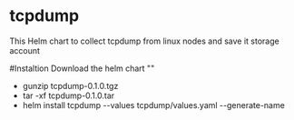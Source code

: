 # tcpdump
This Helm chart to collect tcpdump from linux nodes and save it storage account


#Instaltion
Download the helm chart ""
 - gunzip tcpdump-0.1.0.tgz 
 - tar -xf tcpdump-0.1.0.tar 
 - helm install tcpdump --values  tcpdump/values.yaml --generate-name 
